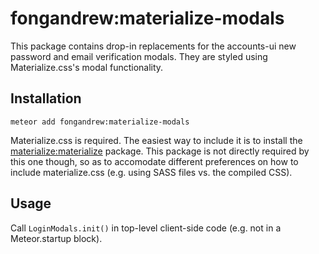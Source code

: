 # fongandrew:materialize-modals
This package contains drop-in replacements for the accounts-ui new password
and email verification modals. They are styled using Materialize.css's
modal functionality.

Installation
------------
`meteor add fongandrew:materialize-modals`

Materialize.css is required. The easiest way to include it is to install the
[materialize:materialize](https://atmospherejs.com/materialize/materialize)
package. This package is not directly required by this one though, so as to
accomodate different preferences on how to include materialize.css (e.g.
using SASS files vs. the compiled CSS).

Usage
-----
Call `LoginModals.init()` in top-level client-side code (e.g. not
in a Meteor.startup block).

